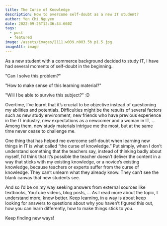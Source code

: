 ```yaml
---
title: The Curse of Knowledge
description: How to overcome self-doubt as a new IT student?
author: Yen Chi Nguyen
date: 2022-09-25T12:36:34.660Z
tags:
  - post
  - featured
image: /assets/images/2111.w039.n003.5b.p1.5.jpg
imageAlt: image
---
```

As a new student with a commerce background decided to study IT, I have had several moments of self-doubt in the beginning.

"Can I solve this problem?"

"How to make sense of this learning material?"

"Will I be able to survive this subject?" :D

Overtime, I’ve learnt that it’s crucial to be objective instead of questioning my abilities and potentials. Difficulties might be the results of several factors such as new study environment, new friends who have previous experience in the IT industry, new expectations as a newcomer and a woman in IT, … Among them, new study materials intrigue me the most, but at the same time never cease to challenge me.

One thing that has helped me overcome self-doubt when learning new things in IT is what called “the curse of knowledge.” Put simply, when I don’t understand something that the teachers say, instead of thinking badly about myself, I’d think that it’s possible the teacher doesn’t deliver the content in a way that sticks with my existing knowledge, or a novice’s existing knowledge, because teachers or experts suffer from the curse of knowledge. They can’t unlearn what they already know. They can’t see the blank canvas that new students see.

And so I’d be on my way seeking answers from external sources like textbooks, YouTube videos, blog posts, … As I read more about the topic, I understand more, know better. Keep learning, in a way is about keep looking for answers to questions about why you haven’t figured this out, how you can learn differently, how to make things stick to you.

Keep finding new ways!


